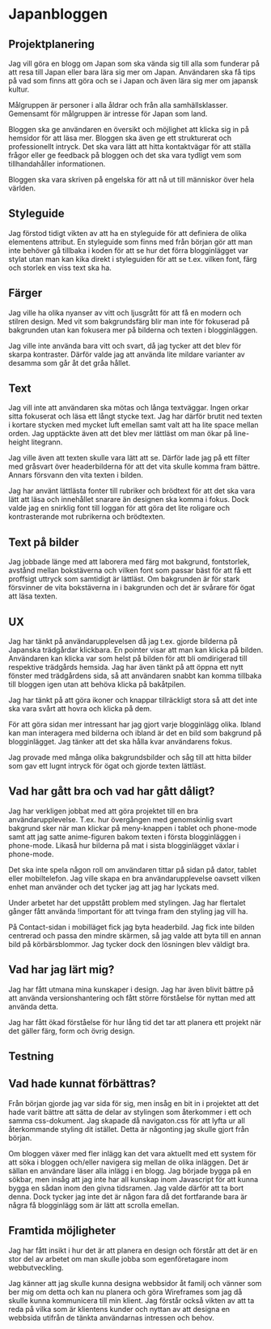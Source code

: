 # Japanbloggen

## Projektplanering

Jag vill göra en blogg om Japan som ska vända sig till alla som funderar på att resa till Japan eller bara lära sig mer om Japan. Användaren ska få tips på vad som finns att göra och se i Japan och även lära sig mer om japansk kultur.

Målgruppen är personer i alla åldrar och från alla samhällsklasser. Gemensamt för målgruppen är intresse för Japan som land.

Bloggen ska ge användaren en översikt och möjlighet att klicka sig in på hemsidor för att läsa mer. Bloggen ska även ge ett strukturerat och professionellt intryck. Det ska vara lätt att hitta kontaktvägar för att ställa frågor eller ge feedback på bloggen och det ska vara tydligt vem som tillhandahåller informationen.

Bloggen ska vara skriven på engelska för att nå ut till människor över hela världen.

## Styleguide

Jag förstod tidigt vikten av att ha en styleguide för att definiera de olika elementens attribut. En styleguide som finns med från början gör att man inte behöver gå tillbaka i koden för att se hur det förra blogginlägget var stylat utan man kan kika direkt i styleguiden för att se t.ex. vilken font, färg och storlek en viss text ska ha.

## Färger

Jag ville ha olika nyanser av vitt och ljusgrått för att få en modern och stilren design. Med vit som bakgrundsfärg blir man inte för fokuserad på bakgrunden utan kan fokusera mer på bilderna och texten i blogginläggen.

Jag ville inte använda bara vitt och svart, då jag tycker att det blev för skarpa kontraster. Därför valde jag att använda lite mildare varianter av desamma som går åt det gråa hållet.

## Text

Jag vill inte att användaren ska mötas och långa textväggar. Ingen orkar sitta fokuserat och läsa ett långt stycke text. Jag har därför brutit ned texten i kortare stycken med mycket luft emellan samt valt att ha lite space mellan orden. Jag upptäckte även att det blev mer lättläst om man ökar på line-height litegrann.

Jag ville även att texten skulle vara lätt att se. Därför lade jag på ett filter med gråsvart över headerbilderna för att det vita skulle komma fram bättre. Annars försvann den vita texten i bilden.

Jag har använt lättlästa fonter till rubriker och brödtext för att det ska vara lätt att läsa och innehållet snarare än designen ska komma i fokus. Dock valde jag en snirklig font till loggan för att göra det lite roligare och kontrasterande mot rubrikerna och brödtexten.

## Text på bilder

Jag jobbade länge med att laborera med färg mot bakgrund, fontstorlek, avstånd mellan bokstäverna och vilken font som passar bäst för att få ett proffsigt uttryck som samtidigt är lättläst. Om bakgrunden är för stark försvinner de vita bokstäverna in i bakgrunden och det är svårare för ögat att läsa texten.

## UX

Jag har tänkt på användarupplevelsen då jag t.ex. gjorde bilderna på Japanska trädgårdar klickbara. En pointer visar att man kan klicka på bilden. Användaren kan klicka var som helst på bilden för att bli omdirigerad till respektive trädgårds hemsida. Jag har även tänkt på att öppna ett nytt fönster med trädgårdens sida, så att användaren snabbt kan komma tillbaka till bloggen igen utan att behöva klicka på bakåtpilen.

Jag har tänkt på att göra ikoner och knappar tillräckligt stora så att det inte ska vara svårt att hovra och klicka på dem.

För att göra sidan mer intressant har jag gjort varje blogginlägg olika. Ibland kan man interagera med bilderna och ibland är det en bild som bakgrund på blogginlägget. Jag tänker att det ska hålla kvar användarens fokus.

Jag provade med många olika bakgrundsbilder och såg till att hitta bilder som gav ett lugnt intryck för ögat och gjorde texten lättläst.

## Vad har gått bra och vad har gått dåligt?

Jag har verkligen jobbat med att göra projektet till en bra användarupplevelse. T.ex. hur övergången med genomskinlig svart bakgrund sker när man klickar på meny-knappen i tablet och phone-mode samt att jag satte anime-figuren bakom texten i första blogginläggen i phone-mode. Likaså hur bilderna på mat i sista blogginlägget växlar i phone-mode.

Det ska inte spela någon roll om användaren tittar på sidan på dator, tablet eller mobiltelefon. Jag ville skapa en bra användarupplevelse oavsett vilken enhet man använder och det tycker jag att jag har lyckats med.

Under arbetet har det uppstått problem med stylingen. Jag har flertalet gånger fått använda !important för att tvinga fram den styling jag vill ha.

På Contact-sidan i mobilläget fick jag byta headerbild. Jag fick inte bilden centrerad och passa den mindre skärmen, så jag valde att byta till en annan bild på körbärsblommor. Jag tycker dock den lösningen blev väldigt bra.

## Vad har jag lärt mig?

Jag har fått utmana mina kunskaper i design. Jag har även blivit bättre på att använda versionshantering och fått större förståelse för nyttan med att använda detta.

Jag har fått ökad förståelse för hur lång tid det tar att planera ett projekt när det gäller färg, form och övrig design.

## Testning



## Vad hade kunnat förbättras?

Från början gjorde jag var sida för sig, men insåg en bit in i projektet att det hade varit bättre att sätta de delar av stylingen som återkommer i ett och samma css-dokument. Jag skapade då navigaton.css för att lyfta ur all återkommande styling dit istället. Detta är någonting jag skulle gjort från början.

Om bloggen växer med fler inlägg kan det vara aktuellt med ett system för att söka i bloggen och/eller navigera sig mellan de olika inläggen. Det är sällan en användare läser alla inlägg i en blogg. Jag började bygga på en sökbar, men insåg att jag inte har all kunskap inom Javascript för att kunna bygga en sådan inom den givna tidsramen. Jag valde därför att ta bort denna. Dock tycker jag inte det är någon fara då det fortfarande bara är några få blogginlägg som är lätt att scrolla emellan.

## Framtida möjligheter

Jag har fått insikt i hur det är att planera en design och förstår att det är en stor del av arbetet om man skulle jobba som egenföretagare inom webbutveckling.

Jag känner att jag skulle kunna designa webbsidor åt familj och vänner som ber mig om detta och kan nu planera och göra Wireframes som jag då skulle kunna kommunicera till min klient. Jag förstår också vikten av att ta reda på vilka som är klientens kunder och nyttan av att designa en webbsida utifrån de tänkta användarnas intressen och behov.